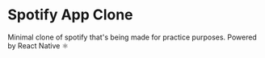 # Spotify App Clone
Minimal clone of spotify that's being made for practice purposes. Powered by React Native ⚛️



